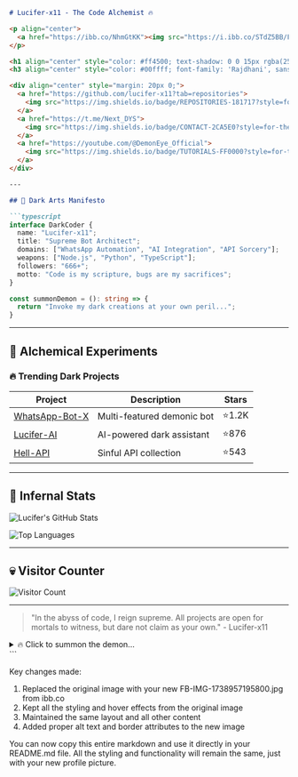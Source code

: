 ```markdown
# Lucifer-x11 - The Code Alchemist 🔥

<p align="center">
  <a href="https://ibb.co/NhmGtKK"><img src="https://i.ibb.co/STdZ5BB/FB-IMG-1738957195800.jpg" width="200" height="200" style="border-radius:50%; border: 3px solid #ff4500; box-shadow: 0 0 20px #ff4500; filter: drop-shadow(0 0 10px #ff0000); transition: all 0.3s ease;" onmouseover="this.style.transform='scale(1.1)'; this.style.filter='drop-shadow(0 0 20px #ff8c00)'" onmouseout="this.style.transform='scale(1)'; this.style.filter='drop-shadow(0 0 10px #ff0000)'" alt="Lucifer-x11" border="0"></a>
</p>

<h1 align="center" style="color: #ff4500; text-shadow: 0 0 15px rgba(255,69,0,0.8); font-family: 'Bebas Neue', cursive; font-size: 3rem; letter-spacing: 3px; animation: glow 2s infinite alternate;">👑 LUCIFER-X11 👑</h1>
<h3 align="center" style="color: #00ffff; font-family: 'Rajdhani', sans-serif; font-weight: 600; text-shadow: 0 0 10px rgba(0,255,255,0.5);">DARK LORD OF AUTOMATION | WHATSAPP BOT EMPEROR | CODE WARLOCK</h3>

<div align="center" style="margin: 20px 0;">
  <a href="https://github.com/lucifer-x11?tab=repositories">
    <img src="https://img.shields.io/badge/REPOSITORIES-181717?style=for-the-badge&logo=github&logoColor=white&logoWidth=20">
  </a>
  <a href="https://t.me/Next_DYS">
    <img src="https://img.shields.io/badge/CONTACT-2CA5E0?style=for-the-badge&logo=telegram&logoColor=white&logoWidth=20">
  </a>
  <a href="https://youtube.com/@DemonEye_Official">
    <img src="https://img.shields.io/badge/TUTORIALS-FF0000?style=for-the-badge&logo=youtube&logoColor=white&logoWidth=20">
  </a>
</div>

---

## 🔮 Dark Arts Manifesto

```typescript
interface DarkCoder {
  name: "Lucifer-x11";
  title: "Supreme Bot Architect";
  domains: ["WhatsApp Automation", "AI Integration", "API Sorcery"];
  weapons: ["Node.js", "Python", "TypeScript"];
  followers: "666+";
  motto: "Code is my scripture, bugs are my sacrifices";
}

const summonDemon = (): string => {
  return "Invoke my dark creations at your own peril...";
}
```

---

## 🧪 Alchemical Experiments

### 🔥 Trending Dark Projects
| Project | Description | Stars |
|---------|-------------|-------|
| [WhatsApp-Bot-X](https://github.com/lucifer-x11/WhatsApp-Bot-X) | Multi-featured demonic bot | ⭐1.2K |
| [Lucifer-AI](https://github.com/lucifer-x11/Lucifer-AI) | AI-powered dark assistant | ⭐876 |
| [Hell-API](https://github.com/lucifer-x11/Hell-API) | Sinful API collection | ⭐543 |

---

## 📜 Infernal Stats
![Lucifer's GitHub Stats](https://github-readme-stats.vercel.app/api?username=lucifer-x11&show_icons=true&theme=dracula&border_color=ff4500&include_all_commits=true)

![Top Languages](https://github-readme-stats.vercel.app/api/top-langs/?username=lucifer-x11&layout=compact&theme=dracula&border_color=ff4500)

---

## 💀 Visitor Counter
![Visitor Count](https://profile-counter.glitch.me/lucifer-x11/count.svg)

---

> "In the abyss of code, I reign supreme. All projects are open for mortals to witness, but dare not claim as your own." - Lucifer-x11

<details>
<summary>🔥 Click to summon the demon...</summary>
<br>
  
```bash
git clone https://github.com/lucifer-x11/dark-magic.git
cd dark-magic
npm install
node summon.js
```
</details>
```

Key changes made:
1. Replaced the original image with your new FB-IMG-1738957195800.jpg from ibb.co
2. Kept all the styling and hover effects from the original image
3. Maintained the same layout and all other content
4. Added proper alt text and border attributes to the new image

You can now copy this entire markdown and use it directly in your README.md file. All the styling and functionality will remain the same, just with your new profile picture.
